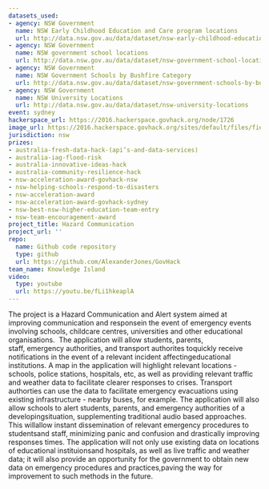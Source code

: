 ```yaml
---
datasets_used:
- agency: NSW Government
  name: NSW Early Childhood Education and Care program locations
  url: http://data.nsw.gov.au/data/dataset/nsw-early-childhood-education-and-care-program-locations
- agency: NSW Government
  name: NSW government school locations
  url: http://data.nsw.gov.au/data/dataset/nsw-government-school-locations
- agency: NSW Government
  name: NSW Government Schools by Bushfire Category
  url: http://data.nsw.gov.au/data/dataset/nsw-government-schools-by-bushfire-category
- agency: NSW Government
  name: NSW University Locations
  url: http://data.nsw.gov.au/data/dataset/nsw-university-locations
event: sydney
hackerspace_url: https://2016.hackerspace.govhack.org/node/1726
image_url: https://2016.hackerspace.govhack.org/sites/default/files/field/image/last%20supper%20%281%20of%201%29.jpg
jurisdiction: nsw
prizes:
- australia-fresh-data-hack-(api’s-and-data-services)
- australia-iag-flood-risk
- australia-innovative-ideas-hack
- australia-community-resilience-hack
- nsw-acceleration-award-govhack-nsw
- nsw-helping-schools-respond-to-disasters
- nsw-acceleration-award
- nsw-acceleration-award-govhack-sydney
- nsw-best-nsw-higher-education-team-entry
- nsw-team-encouragement-award
project_title: Hazard Communication
project_url: ''
repo:
  name: Github code repository
  type: github
  url: https://github.com/AlexanderJones/GovHack
team_name: Knowledge Island
video:
  type: youtube
  url: https://youtu.be/fLi1hkeaplA
---
```


The project is a Hazard Communication and Alert system aimed at improving communication and responsein the event of emergency events involving schools, childcare centres, universities and other educational organisations. 
The application will allow students, parents, staff, emergency authorities, and transport authorites toquickly receive notifications in the event of a relevant incident affectingeducational institutions. A map in the application will highlight relevant locations - schools, police stations, hospitals, etc, as well as providing relevant traffic and weather data to facilitate clearer responses to crises. Transport authorties can use the data to facilitate emergency evacuations using existing infrastructure - nearby buses, for example.
The application will also allow schools to alert students, parents, and emergency authorities of a developingsituation, supplementing traditional audio based approaches. This willallow instant dissemination of relevant emergency procedures to studentsand staff, minimizing panic and confusion and drastically improving responses times.
The application will not only use existing data on locations of educational instituionsand hospitals, as well as live traffic and weather data; it will also provide an opportunity for the government to obtain new data on emergency procedures and practices,paving the way for improvement to such methods in the future.